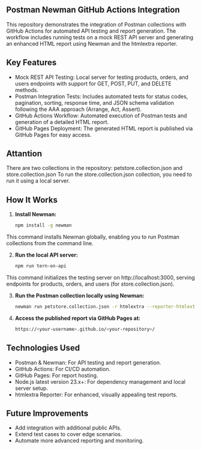 ## Postman Newman GitHub Actions Integration

This repository demonstrates the integration of Postman collections with GitHub Actions for automated API testing and report generation. The workflow includes running tests on a mock REST API server and generating an enhanced HTML report using Newman and the htmlextra reporter.

## Key Features

- Mock REST API Testing: Local server for testing products, orders, and users endpoints with support for GET, POST, PUT, and DELETE methods.
- Postman Integration Tests: Includes automated tests for status codes, pagination, sorting, response time, and JSON schema validation following the AAA approach (Arrange, Act, Assert).
- GitHub Actions Workflow: Automated execution of Postman tests and generation of a detailed HTML report.
- GitHub Pages Deployment: The generated HTML report is published via GitHub Pages for easy access.

## Attantion
There are two collections in the repository: petstore.collection.json and store.collection.json
To run the store.collection.json collection, you need to run it using a local server.

## How It Works
1. **Install Newman:**
    ```bash
    npm install -g newman
    ```
This command installs Newman globally, enabling you to run Postman collections from the command line.

2. **Run the local API server:**
    ```bash
    npm run tern-on-api
This command initializes the testing server on http://localhost:3000, serving endpoints for products, orders, and users (for store.collection.json).

3. **Run the Postman collection locally using Newman:**
    ```bash
    newman run petstore.collection.json -r htmlextra --reporter-htmlextra-export docs/index.html

4. **Access the published report via GitHub Pages at:**
    ```bash
    https://<your-username>.github.io/<your-repository>/

## Technologies Used
- Postman & Newman: For API testing and report generation.
- GitHub Actions: For CI/CD automation.
- GitHub Pages: For report hosting.
- Node.js latest version 23.x+: For dependency management and local server setup.
- htmlextra Reporter: For enhanced, visually appealing test reports.

## Future Improvements
- Add integration with additional public APIs.
- Extend test cases to cover edge scenarios.
- Automate more advanced reporting and monitoring.